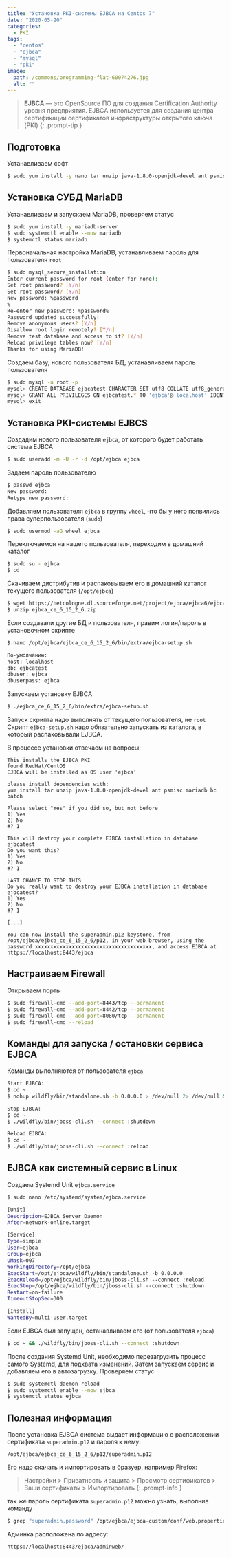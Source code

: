 ```yaml
---
title: "Установка PKI-системы EJBCA на Centos 7"
date: "2020-05-20"
categories: 
  - PKI
tags: 
  - "centos"
  - "ejbca"
  - "mysql"
  - "pki"
image:
  path: /commons/programming-flat-60074276.jpg
  alt: ""
---
```


> **EJBCA** — это OpenSource ПО для создания Certification Authority уровня предприятия. EJBCA используется для создания центра сертификации сертификатов инфраструктуры открытого ключа (PKI)
{: .prompt-tip }

## Подготовка

Устанавливаем софт

```sh
$ sudo yum install -y nano tar unzip java-1.8.0-openjdk-devel ant psmisc mariadb bc patch
```

## Установка СУБД MariaDB

Устанавливаем и запускаем MariaDB, проверяем статус

```sh
$ sudo yum install -y mariadb-server
$ sudo systemctl enable --now mariadb
$ systemctl status mariadb
```

Первоначальная настройка MariaDB, устанавливаем пароль для пользователя `root`

```sh
$ sudo mysql_secure_installation
Enter current password for root (enter for none):
Set root password? [Y/n]
Set root password? [Y/n]
New password: %password
%
Re-enter new password: %password%
Password updated successfully!
Remove anonymous users? [Y/n]
Disallow root login remotely? [Y/n]
Remove test database and access to it? [Y/n]
Reload privilege tables now? [Y/n]
Thanks for using MariaDB!
```

Создаем базу, нового пользователя БД, устанавливаем пароль пользователя

```sh
$ sudo mysql -u root -p
mysql> CREATE DATABASE ejbcatest CHARACTER SET utf8 COLLATE utf8_general_ci;
mysql> GRANT ALL PRIVILEGES ON ejbcatest.* TO 'ejbca'@'localhost' IDENTIFIED BY 'ejbca';
mysql> exit
```

## Установка PKI-системы EJBCS

Создадим нового пользователя `ejbca`, от которого будет работать система EJBCA

```sh
$ sudo useradd -m -U -r -d /opt/ejbca ejbca
```

Задаем пароль пользователю

```sh
$ passwd ejbca
New password:
Retype new password:
```

Добавляем пользователя `ejbca` в группу `wheel`, что бы у него появились права суперпользователя (`sudo`)

```sh
$ sudo usermod -aG wheel ejbca
```

Переключаемся на нашего пользователя, переходим в домашний каталог

```sh
$ sudo su - ejbca
$ cd
```

Скачиваем дистрибутив и распаковываем его в домашний каталог текущего пользователя (`/opt/ejbca`)

```sh
$ wget https://netcologne.dl.sourceforge.net/project/ejbca/ejbca6/ejbca_6_15_2_6/ejbca_ce_6_15_2_6.zip
$ unzip ejbca_ce_6_15_2_6.zip
```

Если создавали другие БД и пользователя, правим логин/пароль в установочном скрипте

```sh
$ nano /opt/ejbca/ejbca_ce_6_15_2_6/bin/extra/ejbca-setup.sh

По-умолчанию:
host: localhost
db: ejbcatest
dbuser: ejbca
dbuserpass: ejbca
```

Запускаем установку EJBCA

```sh
$ ./ejbca_ce_6_15_2_6/bin/extra/ejbca-setup.sh
```

Запуск скрипта надо выполнять от текущего пользователя, не `root`
Скрипт `ejbca-setup.sh` надо обязательно запускать из каталога, в который распаковывали EJBCA.

В процессе установки отвечаем на вопросы:

```
This installs the EJBCA PKI
found RedHat/CentOS
EJBCA will be installed as OS user 'ejbca'

please install dependencies with:
yum install tar unzip java-1.8.0-openjdk-devel ant psmisc mariadb bc patch

Please select "Yes" if you did so, but not before
1) Yes
2) No
#? 1

This will destroy your complete EJBCA installation in database ejbcatest
Do you want this?
1) Yes
2) No
#? 1

LAST CHANCE TO STOP THIS
Do you really want to destroy your EJBCA installation in database ejbcatest?
1) Yes
2) No
#? 1

[...]

You can now install the superadmin.p12 keystore, from /opt/ejbca/ejbca_ce_6_15_2_6/p12, in your web browser, using the password xxxxxxxxxxxxxxxxxxxxxxxxxxxxxxxxxxxxxx, and access EJBCA at https://localhost:8443/ejbca
```

## Настраиваем Firewall

Открываем порты

```sh
$ sudo firewall-cmd --add-port=8443/tcp --permanent
$ sudo firewall-cmd --add-port=8442/tcp --permanent
$ sudo firewall-cmd --add-port=8080/tcp --permanent
$ sudo firewall-cmd --reload
```

## Команды для запуска / остановки сервиса EJBCA

Команды выполняются от пользователя `ejbca`

```sh
Start EJBCA:
$ cd ~
$ nohup wildfly/bin/standalone.sh -b 0.0.0.0 > /dev/null 2> /dev/null &

Stop EJBCA:
$ cd ~
$ ./wildfly/bin/jboss-cli.sh --connect :shutdown

Reload EJBCA:
$ cd ~
$ ./wildfly/bin/jboss-cli.sh --connect :reload
```

## EJBCA как системный сервис в Linux

Создаем Systemd Unit `ejbca.service`

```sh
$ sudo nano /etc/systemd/system/ejbca.service

[Unit]
Description=EJBCA Server Daemon
After=network-online.target

[Service]
Type=simple
User=ejbca
Group=ejbca
UMask=007
WorkingDirectory=/opt/ejbca
ExecStart=/opt/ejbca/wildfly/bin/standalone.sh -b 0.0.0.0
ExecReload=/opt/ejbca/wildfly/bin/jboss-cli.sh --connect :reload
ExecStop=/opt/ejbca/wildfly/bin/jboss-cli.sh --connect :shutdown
Restart=on-failure
TimeoutStopSec=300

[Install]
WantedBy=multi-user.target
```

Если EJBCA был запущен, останавливаем его (от пользователя `ejbca`)

```sh
$ cd ~ && ./wildfly/bin/jboss-cli.sh --connect :shutdown
```

После создания Systemd Unit, необходимо перезагрузить процесс самого Systemd, для подхвата изменений. Затем запускаем сервис и добавляем его в автозагрузку. Проверяем статус

```sh
$ sudo systemctl daemon-reload
$ sudo systemctl enable --now ejbca
$ systemctl status ejbca
```

## Полезная информация

После установка EJBCA система выдает информацию о расположении сертификата `superadmin.p12` и пароля к нему:

```
/opt/ejbca/ejbca_ce_6_15_2_6/p12/superadmin.p12
```

Его надо скачать и импортировать в бразуер, например Firefox:

> Настройки > Приватность и защита > Просмотр сертификатов > Ваши сертификаты > Импортировать
{: .prompt-info }

так же пароль сертификата `superadmin.p12` можно узнать, выполнив команду

```sh
$ grep "superadmin.password" /opt/ejbca/ejbca-custom/conf/web.properties
```

Админка расположена по адресу:

```
https://localhost:8443/ejbca/adminweb/
```
